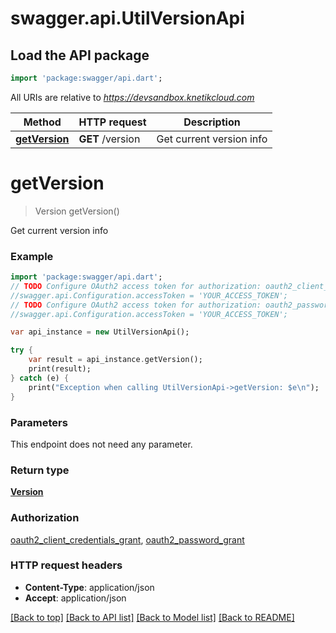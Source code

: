 # swagger.api.UtilVersionApi

## Load the API package
```dart
import 'package:swagger/api.dart';
```

All URIs are relative to *https://devsandbox.knetikcloud.com*

Method | HTTP request | Description
------------- | ------------- | -------------
[**getVersion**](UtilVersionApi.md#getVersion) | **GET** /version | Get current version info


# **getVersion**
> Version getVersion()

Get current version info

### Example 
```dart
import 'package:swagger/api.dart';
// TODO Configure OAuth2 access token for authorization: oauth2_client_credentials_grant
//swagger.api.Configuration.accessToken = 'YOUR_ACCESS_TOKEN';
// TODO Configure OAuth2 access token for authorization: oauth2_password_grant
//swagger.api.Configuration.accessToken = 'YOUR_ACCESS_TOKEN';

var api_instance = new UtilVersionApi();

try { 
    var result = api_instance.getVersion();
    print(result);
} catch (e) {
    print("Exception when calling UtilVersionApi->getVersion: $e\n");
}
```

### Parameters
This endpoint does not need any parameter.

### Return type

[**Version**](Version.md)

### Authorization

[oauth2_client_credentials_grant](../README.md#oauth2_client_credentials_grant), [oauth2_password_grant](../README.md#oauth2_password_grant)

### HTTP request headers

 - **Content-Type**: application/json
 - **Accept**: application/json

[[Back to top]](#) [[Back to API list]](../README.md#documentation-for-api-endpoints) [[Back to Model list]](../README.md#documentation-for-models) [[Back to README]](../README.md)

